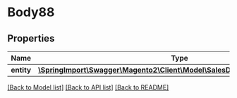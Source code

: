 # Body88

## Properties
Name | Type | Description | Notes
------------ | ------------- | ------------- | -------------
**entity** | [**\SpringImport\Swagger\Magento2\Client\Model\SalesDataOrderAddressInterface**](SalesDataOrderAddressInterface.md) |  | 

[[Back to Model list]](../README.md#documentation-for-models) [[Back to API list]](../README.md#documentation-for-api-endpoints) [[Back to README]](../README.md)


